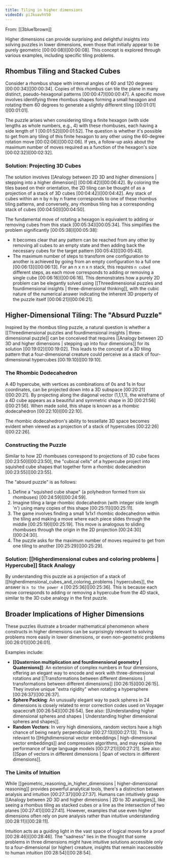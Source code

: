 ```yaml
---
title: Tiling in higher dimensions
videoId: piJkuavhV50
---
```


From: [[3blue1brown]] <br/> 

Higher dimensions can provide surprising and delightful insights into solving puzzles in lower dimensions, even those that initially appear to be purely geometric [00:00:08](<a class="yt-timestamp" data-t="00:00:08">[00:00:08]</a>. This concept is explored through various examples, including specific tiling problems.

## Rhombus Tiling and Stacked Cubes

Consider a rhombus shape with internal angles of 60 and 120 degrees [00:00:34](<a class="yt-timestamp" data-t="00:00:34">[00:00:34]</a>. Copies of this rhombus can tile the plane in many distinct, pseudo-hexagonal patterns [00:00:47](<a class="yt-timestamp" data-t="00:00:47">[00:00:47]</a>. A specific move involves identifying three rhombus shapes forming a small hexagon and rotating them 60 degrees to generate a slightly different tiling [00:01:01](<a class="yt-timestamp" data-t="00:01:01">[00:01:01]</a>.

The puzzle arises when considering tiling a finite hexagon (with side lengths as whole numbers, e.g., 4) with these rhombuses, each having a side length of 1 [00:01:52](<a class="yt-timestamp" data-t="00:01:52">[00:01:52]</a>. The question is whether it's possible to get from any tiling of this finite hexagon to any other using the 60-degree rotation move [00:02:06](<a class="yt-timestamp" data-t="00:02:06">[00:02:06]</a>. If yes, a follow-up asks about the maximum number of moves required as a function of the hexagon's size [00:02:32](<a class="yt-timestamp" data-t="00:02:32">[00:02:32]</a>.

### Solution: Projecting 3D Cubes

The solution involves [[Analogy between 2D 3D and higher dimensions | stepping into a higher dimension]] [00:06:42](<a class="yt-timestamp" data-t="00:06:42">[00:06:42]</a>. By coloring the tiles based on their orientation, the 2D tiling can be thought of as a projection of a stack of 3D cubes [00:04:42](<a class="yt-timestamp" data-t="00:04:42">[00:04:42]</a>. Any stack of cubes within an n by n by n frame corresponds to one of these rhombus tiling patterns, and conversely, any rhombus tiling has a corresponding stack of cubes [00:04:50](<a class="yt-timestamp" data-t="00:04:50">[00:04:50]</a>.

The fundamental move of rotating a hexagon is equivalent to adding or removing cubes from this stack [00:05:34](<a class="yt-timestamp" data-t="00:05:34">[00:05:34]</a>. This simplifies the problem significantly [00:05:38](<a class="yt-timestamp" data-t="00:05:38">[00:05:38]</a>:
*   It becomes clear that any pattern can be reached from any other by removing all cubes to an empty state and then adding back the necessary cubes for the target pattern [00:05:43](<a class="yt-timestamp" data="00:05:43">[00:05:43]</a>.
*   The maximum number of steps to transform one configuration to another is achieved by going from an empty configuration to a full one [00:06:13](<a class="yt-timestamp" data-t="00:06:13">[00:06:13]</a>. For an n x n x n stack, this requires `n cubed` different steps, as each move corresponds to adding or removing a single cube [00:06:16](<a class="yt-timestamp" data-t="00:06:16">[00:06:16]</a>.
This demonstrates how a purely 2D problem can be elegantly solved using [[Threedimensional puzzles and fourdimensional insights | three-dimensional thinking]], with the cubic nature of the numerical answer indicating the inherent 3D property of the puzzle itself [00:06:21](<a class="yt-timestamp" data-t="00:06:21">[00:06:21]</a>.

## Higher-Dimensional Tiling: The "Absurd Puzzle"

Inspired by the rhombus tiling puzzle, a natural question is whether a [[Threedimensional puzzles and fourdimensional insights | three-dimensional puzzle]] can be conceived that requires [[Analogy between 2D 3D and higher dimensions | stepping up into four dimensions]] for its solution [00:19:02](<a class="yt-timestamp" data-t="00:19:02">[00:19:02]</a>. This leads to the concept of a 3D tiling pattern that a four-dimensional creature could perceive as a stack of four-dimensional hypercubes [00:19:10](<a class="yt-timestamp" data-t="00:19:10">[00:19:10]</a>.

### The Rhombic Dodecahedron

A 4D hypercube, with vertices as combinations of 0s and 1s in four coordinates, can be projected down into a 3D subspace [00:20:21](<a class="yt-timestamp" data-t="00:20:21">[00:20:21]</a>. By projecting along the diagonal vector (1,1,1,1), the wireframe of a 4D cube appears as a beautiful and symmetric shape in 3D [00:21:56](<a class="yt-timestamp" data-t="00:21:56">[00:21:56]</a>. When made solid, this shape is known as a rhombic dodecahedron [00:22:10](<a class="yt-timestamp" data-t="00:22:10">[00:22:10]</a>.

The rhombic dodecahedron's ability to tessellate 3D space becomes evident when viewed as a projection of a stack of hypercubes [00:22:26](<a class="yt-timestamp" data-t="00:22:26">[00:22:26]</a>.

### Constructing the Puzzle

Similar to how 2D rhombuses correspond to projections of 3D cube faces [00:23:50](<a class="yt-timestamp" data-t="00:23:50">[00:23:50]</a>, the "cubical cells" of a hypercube project into squished cube shapes that together form a rhombic dodecahedron [00:23:55](<a class="yt-timestamp" data-t="00:23:55">[00:23:55]</a>.

The "absurd puzzle" is as follows:
1.  Define a "squished cube shape" (a polyhedron formed from six rhombuses) [00:24:59](<a class="yt-timestamp" data-t="00:24:59">[00:24:59]</a>.
2.  Imagine tiling a large rhombic dodecahedron (with integer side length 'n') using many copies of this shape [00:25:11](<a class="yt-timestamp" data-t="00:25:11">[00:25:11]</a>.
3.  The game involves finding a small 1x1x1 rhombic dodecahedron within the tiling and making a move where each piece slides through the middle [00:25:19](<a class="yt-timestamp" data-t="00:25:19">[00:25:19]</a>. This move is analogous to sliding rhombuses through the origin in the 2D projection [00:24:30](<a class="yt-timestamp" data-t="00:24:30">[00:24:30]</a>.
4.  The puzzle asks for the maximum number of moves required to get from one tiling to another [00:25:29](<a class="yt-timestamp" data-t="00:25:29">[00:25:29]</a>.

### Solution: [[Higherdimensional cubes and coloring problems | Hypercube]] Stack Analogy

By understanding this puzzle as a projection of a stack of [[higherdimensional_cubes_and_coloring_problems | hypercubes]], the answer is `n to the power 4` [00:25:36](<a class="yt-timestamp" data-t="00:25:36">[00:25:36]</a>. This is because each move corresponds to adding or removing a hypercube from the 4D stack, similar to the 3D cube analogy in the first puzzle.

## Broader Implications of Higher Dimensions

These puzzles illustrate a broader mathematical phenomenon where constructs in higher dimensions can be surprisingly relevant to solving problems more easily in lower dimensions, or even non-geometric problems [00:26:01](<a class="yt-timestamp" data-t="00:26:01">[00:26:01]</a>.

Examples include:
*   **[[Quaternion multiplication and fourdimensional geometry | Quaternions]]**: An extension of complex numbers in four dimensions, offering an elegant way to encode and work with three-dimensional rotations and [[Transformations between different dimensions | transformations between different dimensions]] [00:26:15](<a class="yt-timestamp" data-t="00:26:15">[00:26:15]</a>. They involve unique "extra rigidity" when rotating a hypersphere [00:26:37](<a class="yt-timestamp" data-t="00:26:37">[00:26:37]</a>.
*   **Sphere Packing**: An unusually elegant way to pack spheres in 24 dimensions is closely related to error correction codes used on Voyager spacecraft [00:26:54](<a class="yt-timestamp" data-t="00:26:54">[00:26:54]</a>. See also: [[Understanding higher dimensional spheres and shapes | Understanding higher dimensional spheres and shapes]].
*   **Random Vectors**: In very high dimensions, random vectors have a high chance of being nearly perpendicular [00:27:13](<a class="yt-timestamp" data-t="00:27:13">[00:27:13]</a>. This is relevant to [[Highdimensional vector embeddings | high-dimensional vector embeddings]] and compression algorithms, and may explain the performance of large language models [00:27:21](<a class="yt-timestamp" data-t="00:27:21">[00:27:21]</a>. See also: [[Span of vectors in different dimensions | Span of vectors in different dimensions]].

### The Limits of Intuition

While [[geometric_reasoning_in_higher_dimensions | higher-dimensional reasoning]] provides powerful analytical tools, there's a distinction between analysis and intuition [00:27:37](<a class="yt-timestamp" data-t="00:27:37">[00:27:37]</a>. Humans can intuitively grasp [[Analogy between 2D 3D and higher dimensions | 2D to 3D analogies]], like seeing a rhombus tiling as stacked cubes or a line as the intersection of two planes [00:27:41](<a class="yt-timestamp" data-t="00:27:41">[00:27:41]</a>. However, examples that use even higher dimensions often rely on pure analysis rather than intuitive understanding [00:28:11](<a class="yt-timestamp" data-t="00:28:11">[00:28:11]</a>.

Intuition acts as a guiding light in the vast space of logical moves for a proof [00:28:46](<a class="yt-timestamp" data-t="00:28:46">[00:28:46]</a>. The "sadness" lies in the thought that some problems in three dimensions might have intuitive solutions accessible only to a four-dimensional (or higher) creature, insights that remain inaccessible to human intuition [00:28:54](<a class="yt-timestamp" data-t="00:28:54">[00:28:54]</a>.